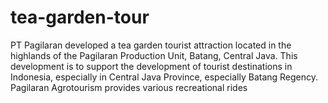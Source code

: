# tea-garden-tour
PT Pagilaran developed a tea garden tourist attraction located in the highlands of the Pagilaran Production Unit, Batang, Central Java. This development is to support the development of tourist destinations in Indonesia, especially in Central Java Province, especially Batang Regency. Pagilaran Agrotourism provides various recreational rides
